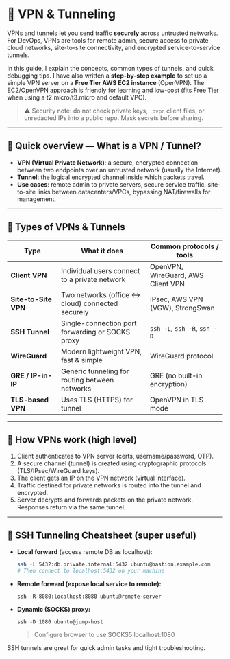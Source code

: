 # 🔐 VPN & Tunneling 

VPNs and tunnels let you send traffic **securely** across untrusted networks.  
For DevOps, VPNs are tools for remote admin, secure access to private cloud networks, site-to-site connectivity, and encrypted service-to-service tunnels.

In this guide, I explain the concepts, common types of tunnels, and quick debugging tips. I have also written a **step-by-step example** to set up a simple VPN server on a **Free Tier AWS EC2 instance** (OpenVPN). The EC2/OpenVPN approach is friendly for learning and low-cost (fits Free Tier when using a t2.micro/t3.micro and default VPC).

> ⚠️ Security note: do not check private keys, `.ovpn` client files, or unredacted IPs into a public repo. Mask secrets before sharing.

---

## 🚀 Quick overview — What is a VPN / Tunnel?

- **VPN (Virtual Private Network)**: a secure, encrypted connection between two endpoints over an untrusted network (usually the Internet).  
- **Tunnel**: the logical encrypted channel inside which packets travel.
- **Use cases**: remote admin to private servers, secure service traffic, site-to-site links between datacenters/VPCs, bypassing NAT/firewalls for management.

---

## 🧩 Types of VPNs & Tunnels

| Type | What it does | Common protocols / tools |
|------|--------------|--------------------------|
| **Client VPN** | Individual users connect to a private network | OpenVPN, WireGuard, AWS Client VPN |
| **Site-to-Site VPN** | Two networks (office ↔ cloud) connected securely | IPsec, AWS VPN (VGW), StrongSwan |
| **SSH Tunnel** | Single-connection port forwarding or SOCKS proxy | `ssh -L`, `ssh -R`, `ssh -D` |
| **WireGuard** | Modern lightweight VPN, fast & simple | WireGuard protocol |
| **GRE / IP-in-IP** | Generic tunneling for routing between networks | GRE (no built-in encryption) |
| **TLS-based VPN** | Uses TLS (HTTPS) for tunnel | OpenVPN in TLS mode |

---

## 🔐 How VPNs work (high level)

1. Client authenticates to VPN server (certs, username/password, OTP).  
2. A secure channel (tunnel) is created using cryptographic protocols (TLS/IPsec/WireGuard keys).  
3. The client gets an IP on the VPN network (virtual interface).  
4. Traffic destined for private networks is routed into the tunnel and encrypted.  
5. Server decrypts and forwards packets on the private network. Responses return via the same tunnel.

---

## 🧰 SSH Tunneling Cheatsheet (super useful)

- **Local forward** (access remote DB as localhost):
  ```bash
  ssh -L 5432:db.private.internal:5432 ubuntu@bastion.example.com
  # Then connect to localhost:5432 on your machine


- **Remote forward (expose local service to remote):**

    `ssh -R 8080:localhost:8080 ubuntu@remote-server`

- **Dynamic (SOCKS) proxy:**

    `ssh -D 1080 ubuntu@jump-host`
     >Configure browser to use SOCKS5 localhost:1080

SSH tunnels are great for quick admin tasks and tight troubleshooting.

